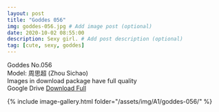 ```yaml
---
layout: post
title: "Goddes 056"
img: goddes-056.jpg # Add image post (optional)
date: 2020-10-02 08:55:00
description: Sexy girl. # Add post description (optional)
tag: [cute, sexy, goddes]
---
```

Goddes No.056  
Model: 周思超 (Zhou Sichao)                      
Images in download package have full quality                    
Google Drive [Download Full](http://gestyy.com/eeMERt)

{% include image-gallery.html folder="/assets/img/A1/goddes-056/" %}
